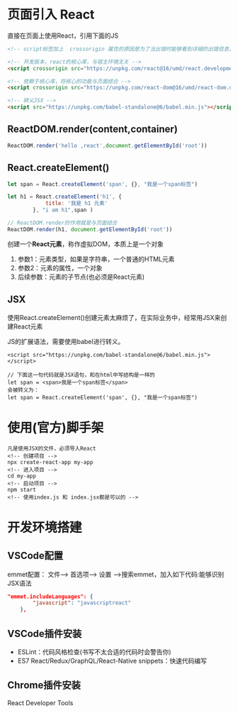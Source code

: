 # 页面引入 React

直接在页面上使用React，引用下面的JS

```html
<!-- script标签加上  crossorigin 属性的原因是为了当出错时能够看到详细的出错信息，如果没有加，就只能看到简略的信息，很难找到错误-->

<!-- 开发版本，react的核心库，与宿主环境无关 -->
<script crossorigin src="https://unpkg.com/react@16/umd/react.development.js"></script>

<!-- 依赖于核心库，将核心的功能与页面结合 -->
<script crossorigin src="https://unpkg.com/react-dom@16/umd/react-dom.development.js"></script>

<!-- 转义JSX -->
<script src="https://unpkg.com/babel-standalone@6/babel.min.js"></script>
```

## ReactDOM.render(content,container)
```javascript
ReactDOM.render('hello ,react',document.getElementById('root'))
```

## React.createElement()

```javascript
let span = React.createElement('span', {}, "我是一个span标签")

let h1 = React.createElement('h1', {
            title: '我是 h1 元素'
        }, "i am h1",span )

// ReactDOM.render的作用就是与页面结合
ReactDOM.render(h1, document.getElementById('root'))
```

创建一个**React元素**，称作虚拟DOM，本质上是一个对象

1. 参数1：元素类型，如果是字符串，一个普通的HTML元素
2. 参数2：元素的属性，一个对象
3. 后续参数：元素的子节点(也必须是React元素)

## JSX
使用React.createElement()创建元素太麻烦了，在实际业务中，经常用JSX来创建React元素

JS的扩展语法，需要使用babel进行转义。
```
<script src="https://unpkg.com/babel-standalone@6/babel.min.js"></script>
```

```JSX
// 下面这一句代码就是JSX语句，和在html中写结构是一样的
let span = <span>我是一个span标签</span>   
会被转义为：    
let span = React.createElement('span', {}, "我是一个span标签")
```
# 使用(官方)脚手架
```text
凡是使用JSX的文件，必须导入React
<!-- 创建项目 -->
npx create-react-app my-app
<!-- 进入项目 -->
cd my-app
<!-- 启动项目 -->
npm start
<!-- 使用index.js 和 index.jsx都是可以的 -->
```
# 开发环境搭建

## VSCode配置

emmet配置：
文件--> 首选项--> 设置 -->搜索emmet，加入如下代码:能够识别JSX语法
```json
"emmet.includeLanguages": {
        "javascript": "javascriptreact"
    },
```

## VSCode插件安装

- ESLint：代码风格检查(书写不太合适的代码时会警告你)
- ES7 React/Redux/GraphQL/React-Native snippets：快速代码编写

## Chrome插件安装

React Developer Tools